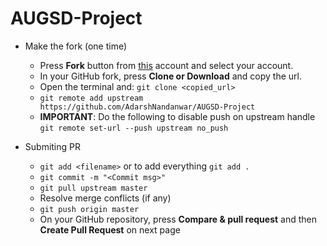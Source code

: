 # AUGSD-Project

- Make the fork (one time)
	- Press **Fork** button from [this](https://github.com/AdarshNandanwar/AUGSD-Project) account and select your account.
	- In your GitHub fork, press **Clone or Download** and copy the url.
	- Open the terminal and: `git clone <copied_url>`
	- `git remote add upstream https://github.com/AdarshNandanwar/AUGSD-Project`
	- **IMPORTANT**: Do the following to disable push on upstream handle `git remote set-url --push upstream no_push`

- Submiting PR
	- `git add <filename>` or to add everything `git add .`
	- `git commit -m "<Commit msg>"`
	- `git pull upstream master`
	- Resolve merge conflicts (if any) 
	- `git push origin master`
	- On your GitHub repository, press **Compare & pull request** and then **Create Pull Request** on next page
